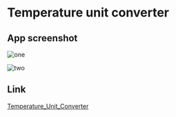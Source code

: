 
# Temperature unit converter
## App screenshot
![one](https://user-images.githubusercontent.com/86654213/131506284-1b2cdd0b-8c54-461b-8e22-e24fbcbb50aa.png)


![two](https://user-images.githubusercontent.com/86654213/131506438-b6e47a88-6b9c-4d8a-b4a5-336501b8a884.png)




## Link

[Temperature_Unit_Converter](https://drive.google.com/file/d/1CG_5Ghang3dGdP2ywnh5vQ72tbAqA1G0/view?usp=sharing)

  